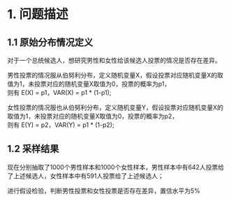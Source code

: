 # 1. 问题描述
## 1.1 原始分布情况定义
对于一个总统候选人，想研究男性和女性给该候选人投票的情况是否存在差异。

男性投票的情况服从伯努利分布，定义随机变量X，假设投票对应随机变量X的取值为1，未投票对应的随机变量X取值为0，投票的概率为p1，  
则有 E(X) = p1，VAR(X) = p1 * (1-p1);

女性投票的情况服也从伯努利分布，定义随机变量Y，假设投票对应随机变量X的取值为1，未投票对应的随机变量X取值为0，投票的概率为p2，    
则有 E(Y) = p2，VAR(Y) = p1 * (1-p2);


## 1.2 采样结果
现在分别抽取了1000个男性样本和1000个女性样本，男性样本中有642人投票给了上述候选人，女性样本中有591人投票给了上述候选人；  

进行假设检验，判断男性投票和女性投票是否存在差异，置信水平为5%

```
```
